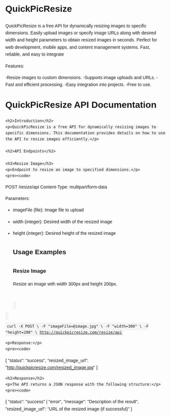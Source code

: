 # QuickPicResize
QuickPicResize is a free API for dynamically resizing images to specific dimensions. Easily upload images or specify image URLs along with desired width and height parameters to obtain resized images in seconds. Perfect for web development, mobile apps, and content management systems. Fast, reliable, and easy to integrate

Features:

-Resize images to custom dimensions.
-Supports image uploads and URLs.
-Fast and efficient processing.
-Easy integration into projects.
-Free to use.

<!DOCTYPE html>
<html lang="en">
<head>
    <meta charset="UTF-8">
    <meta name="viewport" content="width=device-width, initial-scale=1.0">
    <title>QuickPicResize API Documentation</title>
    <style>
        body {
            font-family: Arial, sans-serif;
            margin: 20px;
            padding: 0;
            line-height: 1.6;
        }
        h1, h2, h3 {
            margin-top: 30px;
        }
        code {
            font-family: Consolas, monospace;
            background-color: #f4f4f4;
            padding: 5px;
            border-radius: 3px;
        }
    </style>
</head>
<body>
    <h1>QuickPicResize API Documentation</h1>

    <h2>Introduction</h2>
    <p>QuickPicResize is a free API for dynamically resizing images to specific dimensions. This documentation provides details on how to use the API to resize images efficiently.</p>

    <h2>API Endpoints</h2>

    <h3>Resize Image</h3>
    <p>Endpoint to resize an image to specified dimensions.</p>
    <pre><code>
POST /resize/api
Content-Type: multipart/form-data

Parameters:
- imageFile (file): Image file to upload
- width (integer): Desired width of the resized image
- height (integer): Desired height of the resized image
    </code></pre>

    <h2>Usage Examples</h2>

    <h3>Resize Image</h3>
    <p>Resize an image with width 300px and height 200px.</p>
    <pre><code>
curl -X POST \\
  -F "imageFile=@image.jpg" \\
  -F "width=300" \\
  -F "height=200" \\
  http://quickpicresize.com/resize/api
    </code></pre>

    <p>Response:</p>
    <pre><code>
{
  "status": "success",
  "resized_image_url": "http://quickpicresize.com/resized_image.jpg"
}
    </code></pre>

    <h2>Response</h2>
    <p>The API returns a JSON response with the following structure:</p>
    <pre><code>
{
  "status": "success" | "error",
  "message": "Description of the result",
  "resized_image_url": "URL of the resized image (if successful)"
}
    </code></pre>

</body>
</html>
